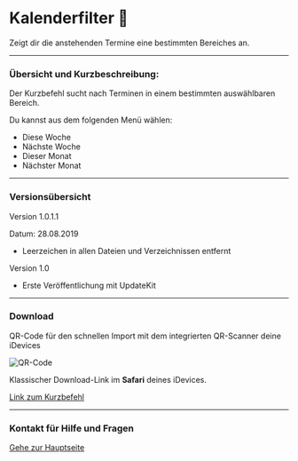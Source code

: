 # Kalenderfilter 📅

Zeigt dir die anstehenden Termine eine bestimmten Bereiches an.

---
###  Übersicht und Kurzbeschreibung:

Der Kurzbefehl sucht nach Terminen in einem bestimmten auswählbaren Bereich.

Du kannst aus dem folgenden Menü wählen:

+ Diese Woche
+ Nächste Woche
+ Dieser Monat
+ Nächster Monat

---
### Versionsübersicht

Version 1.0.1.1

Datum: 28.08.2019

+ Leerzeichen in allen Dateien und Verzeichnissen entfernt

Version 1.0
+ Erste Veröffentlichung mit UpdateKit

---
### Download

QR-Code für den schnellen Import mit dem integrierten QR-Scanner deine iDevices

![QR-Code](images/Bild.png?resize=300&classes=caption "Link zum Download / Import in der Kurzbefehle-App")

Klassischer Download-Link im **Safari** deines iDevices.

[Link zum Kurzbefehl](https://www.icloud.com/shortcuts/33865a9ffee6476e92d30778f265b2e0)

---
### Kontakt für Hilfe und Fragen

[Gehe zur Hauptseite](https://github.com/P8DFxKfyJB/MeinUpdatKit/blob/master/README.md#kontakt-und-support)
